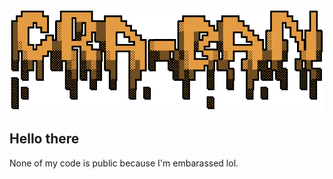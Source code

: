 ![Logo](logo-outlined.svg)
## Hello there
None of my code is public because I'm embarassed lol.
<!---
Cra-ban/Cra-ban is a ✨ special ✨ repository because its `README.md` (this file) appears on your GitHub profile.
You can click the Preview link to take a look at your changes.
--->
